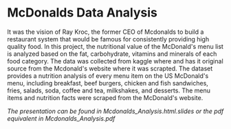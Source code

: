 # McDonalds Data Analysis
It was the vision of Ray Kroc, the former CEO of Mcdonalds to build a restaurant system that would be famous for consistently providing high quality food. In this project, the nutritional value of the McDonald's menu list is analyzed based on the fat, carbohydrate, vitamins and minerals of each food category. The data was collected from kaggle where and has it original source from the Mcdonald's website where it was scrapted. The dataset provides a nutrition analysis of every menu item on the US McDonald's menu, including breakfast, beef burgers, chicken and fish sandwiches, fries, salads, soda, coffee and tea, milkshakes, and desserts. The menu items and nutrition facts were scraped from the McDonald's website.

_The presentation can be found in Mcdonalds_Analysis.html.slides or the pdf equivalent in  Mcdonalds_Analysis.pdf_

